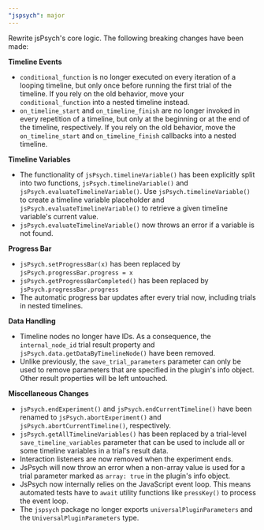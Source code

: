 ```yaml
---
"jspsych": major
---
```


Rewrite jsPsych's core logic. The following breaking changes have been made:

**Timeline Events**

- `conditional_function` is no longer executed on every iteration of a looping timeline, but only once before running the first trial of the timeline. If you rely on the old behavior, move your `conditional_function` into a nested timeline instead.
- `on_timeline_start` and `on_timeline_finish` are no longer invoked in every repetition of a timeline, but only at the beginning or at the end of the timeline, respectively. If you rely on the old behavior, move the `on_timeline_start` and `on_timeline_finish` callbacks into a nested timeline.

**Timeline Variables**

- The functionality of `jsPsych.timelineVariable()` has been explicitly split into two functions, `jsPsych.timelineVariable()` and `jsPsych.evaluateTimelineVariable()`. Use `jsPsych.timelineVariable()` to create a timeline variable placeholder and `jsPsych.evaluateTimelineVariable()` to retrieve a given timeline variable's current value.
- `jsPsych.evaluateTimelineVariable()` now throws an error if a variable is not found.

**Progress Bar**

- `jsPsych.setProgressBar(x)` has been replaced by `jsPsych.progressBar.progress = x`
- `jsPsych.getProgressBarCompleted()` has been replaced by `jsPsych.progressBar.progress`
- The automatic progress bar updates after every trial now, including trials in nested timelines.

**Data Handling**

- Timeline nodes no longer have IDs. As a consequence, the `internal_node_id` trial result property and `jsPsych.data.getDataByTimelineNode()` have been removed.
- Unlike previously, the `save_trial_parameters` parameter can only be used to remove parameters that are specified in the plugin's info object. Other result properties will be left untouched.

**Miscellaneous Changes**

- `jsPsych.endExperiment()` and `jsPsych.endCurrentTimeline()` have been renamed to `jsPsych.abortExperiment()` and `jsPsych.abortCurrentTimeline()`, respectively.
- `jsPsych.getAllTimelineVariables()` has been replaced by a trial-level `save_timeline_variables` parameter that can be used to include all or some timeline variables in a trial's result data.
- Interaction listeners are now removed when the experiment ends.
- JsPsych will now throw an error when a non-array value is used for a trial parameter marked as `array: true` in the plugin's info object.
- JsPsych now internally relies on the JavaScript event loop. This means automated tests have to `await` utility functions like `pressKey()` to process the event loop.
- The `jspsych` package no longer exports `universalPluginParameters` and the `UniversalPluginParameters` type.
